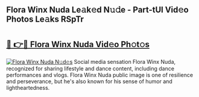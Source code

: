 ## Flora Winx Nuda Le𝚊k𝚎d N𝚞𝚍e - Part-tUl Vid𝚎o Photos Le𝚊ks RSpTr

# <h2><a href="http://fbdt9tc.evod.top/?m=Flora+Winx+Nuda">🔗 👉🔴 Flora Winx Nuda Vid𝚎o Ph𝚘t𝚘s</a></h2>

[![Flora Winx Nuda N𝚞d𝚎s](https://i.imgur.com/8V9OHl7.gif)](http://fbdt9tc.evod.top/?m=Flora+Winx+Nuda)
Social media sensation Flora Winx Nuda, recognized for sharing lifestyle and dance content, including dance performances and vlogs. Flora Winx Nuda public image is one of resilience and perseverance, but he's also known for his sense of humor and lightheartedness. 
